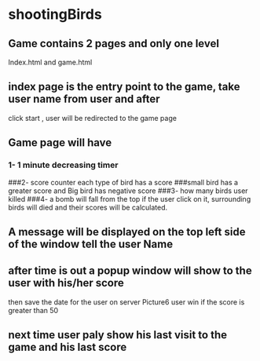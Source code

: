 # shootingBirds

## Game contains 2 pages and only one level 
Index.html and game.html

## index page is the entry point to the game, take user name from user and after 
click start , user will be redirected to the game page

## Game page will have 
   ### 1- 1 minute decreasing timer 
   ###2- score counter each type of bird has a score 
   ###small bird has a greater score and Big bird has negative score
   ###3- how many birds user killed 
   ###4- a bomb will fall from the top if the user click on it, surrounding birds 
    will died and their scores will be calculated.
    
## A message will be displayed on the top left side of the window tell the user Name 

## after time is out a popup window will show to the user with his/her score
then save the date for the user on server Picture6 user win if the score is 
greater than 50 

## next time user paly show his last visit to the game and his last score
  
